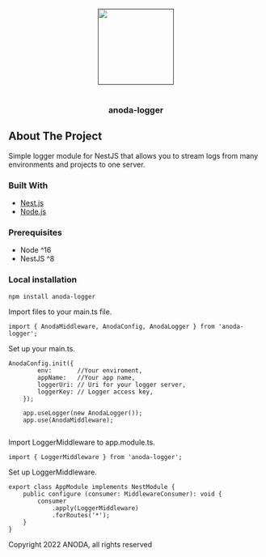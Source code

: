 <!-- COMPANY LOGO -->
<br />
<div align="center">
  <a href="">
    <img src="https://drive.google.com/uc?export=view&id=1d5ggFl97Cyh806YF_NQX1Z7wevXODDoj" width="150px" alt="">
  </a>
</div>

<br />
<div align="center">

<h3 align="center">anoda-logger</h3>
</div>


<!-- ABOUT THE PROJECT -->
## About The Project

Simple logger module for NestJS that allows you to stream logs from many environments and projects to one server.

### Built With

* [Nest.js](https://nestjs.org/)
* [Node.js](https://nodejs.org/en/)

### Prerequisites

- Node ^16
- NestJS ^8

### Local installation


`npm install anoda-logger`

Import files to your main.ts file.

```import { AnodaMiddleware, AnodaConfig, AnodaLogger } from 'anoda-logger';```

Set up your main.ts.

```
AnodaConfig.init({
        env:       //Your enviroment,
        appName:   //Your app name,
        loggerUri: // Uri for your logger server,
        loggerKey: // Logger access key,
    });

    app.useLogger(new AnodaLogger());
    app.use(AnodaMiddleware);
    
```

Import LoggerMiddleware to app.module.ts.

```import { LoggerMiddleware } from 'anoda-logger';```

Set up LoggerMiddleware.

```
export class AppModule implements NestModule {
    public configure (consumer: MiddlewareConsumer): void {
        consumer
            .apply(LoggerMiddleware)
            .forRoutes('*');
    }
}
```

Copyright 2022 ANODA, all rights reserved

